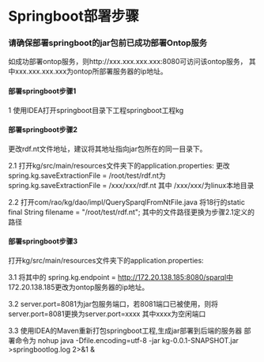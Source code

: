 # Springboot部署步骤
### **请确保部署springboot的jar包前已成功部署Ontop服务**

如成功部署ontop服务，则http://xxx.xxx.xxx.xxx:8080可访问该ontop服务，
其中xxx.xxx.xxx.xxx为ontop所部署服务器的ip地址。

#### 部署springboot步骤1
1 使用IDEA打开springboot目录下工程springboot工程kg

#### 部署springboot步骤2

更改rdf.nt文件地址，建议将其地址指向jar包所在的同一目录下。

2.1 打开kg/src/main/resources文件夹下的application.properties:
  更改spring.kg.saveExtractionFile = /root/test/rdf.nt为
    spring.kg.saveExtractionFile = /xxx/xxx/rdf.nt
    其中 /xxx/xxx/为linux本地目录  
    
2.2 打开com/rao/kg/dao/impl/QuerySparqlFromNtFile.java
  将18行的static final String filename = "/root/test/rdf.nt"; 
其中的文件路径更换为步骤2.1定义的路径

#### 部署springboot步骤3
打开kg/src/main/resources文件夹下的application.properties:

3.1 将其中的
spring.kg.endpoint = http://172.20.138.185:8080/sparql中
172.20.138.185更改为ontop服务器的ip地址。

3.2 server.port=8081为jar包服务端口，若8081端口已被使用，则将server.port=8081更换为server.port=xxxx
其中xxxx为空闲端口

3.3 使用IDEA的Maven重新打包springboot工程,生成jar部署到后端的服务器
部署命令为
nohup java -Dfile.encoding=utf-8 -jar kg-0.0.1-SNAPSHOT.jar >springbootlog.log 2>&1 &

